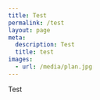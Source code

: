 ```yaml
---
title: Test
permalink: /test
layout: page
meta:
  description: Test
  title: test
images:
  - url: /media/plan.jpg
---
```

Test
